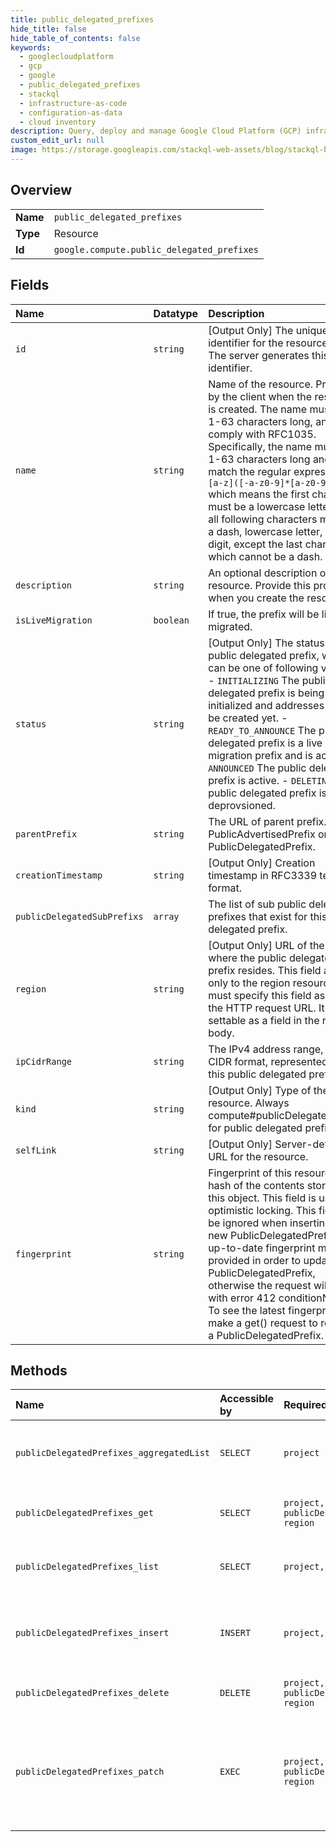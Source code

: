 ```yaml
---
title: public_delegated_prefixes
hide_title: false
hide_table_of_contents: false
keywords:
  - googlecloudplatform
  - gcp
  - google
  - public_delegated_prefixes
  - stackql
  - infrastructure-as-code
  - configuration-as-data
  - cloud inventory
description: Query, deploy and manage Google Cloud Platform (GCP) infrastructure and resources using SQL
custom_edit_url: null
image: https://storage.googleapis.com/stackql-web-assets/blog/stackql-blog-post-featured-image.png
---
```

  
    

## Overview
<table><tbody>
<tr><td><b>Name</b></td><td><code>public_delegated_prefixes</code></td></tr>
<tr><td><b>Type</b></td><td>Resource</td></tr>
<tr><td><b>Id</b></td><td><code>google.compute.public_delegated_prefixes</code></td></tr>
</tbody></table>

## Fields
| Name | Datatype | Description |
|:-----|:---------|:------------|
| `id` | `string` | [Output Only] The unique identifier for the resource type. The server generates this identifier. |
| `name` | `string` | Name of the resource. Provided by the client when the resource is created. The name must be 1-63 characters long, and comply with RFC1035. Specifically, the name must be 1-63 characters long and match the regular expression `[a-z]([-a-z0-9]*[a-z0-9])?` which means the first character must be a lowercase letter, and all following characters must be a dash, lowercase letter, or digit, except the last character, which cannot be a dash. |
| `description` | `string` | An optional description of this resource. Provide this property when you create the resource. |
| `isLiveMigration` | `boolean` | If true, the prefix will be live migrated. |
| `status` | `string` | [Output Only] The status of the public delegated prefix, which can be one of following values: - `INITIALIZING` The public delegated prefix is being initialized and addresses cannot be created yet. - `READY_TO_ANNOUNCE` The public delegated prefix is a live migration prefix and is active. - `ANNOUNCED` The public delegated prefix is active. - `DELETING` The public delegated prefix is being deprovsioned.  |
| `parentPrefix` | `string` | The URL of parent prefix. Either PublicAdvertisedPrefix or PublicDelegatedPrefix. |
| `creationTimestamp` | `string` | [Output Only] Creation timestamp in RFC3339 text format. |
| `publicDelegatedSubPrefixs` | `array` | The list of sub public delegated prefixes that exist for this public delegated prefix. |
| `region` | `string` | [Output Only] URL of the region where the public delegated prefix resides. This field applies only to the region resource. You must specify this field as part of the HTTP request URL. It is not settable as a field in the request body. |
| `ipCidrRange` | `string` | The IPv4 address range, in CIDR format, represented by this public delegated prefix. |
| `kind` | `string` | [Output Only] Type of the resource. Always compute#publicDelegatedPrefix for public delegated prefixes. |
| `selfLink` | `string` | [Output Only] Server-defined URL for the resource. |
| `fingerprint` | `string` | Fingerprint of this resource. A hash of the contents stored in this object. This field is used in optimistic locking. This field will be ignored when inserting a new PublicDelegatedPrefix. An up-to-date fingerprint must be provided in order to update the PublicDelegatedPrefix, otherwise the request will fail with error 412 conditionNotMet. To see the latest fingerprint, make a get() request to retrieve a PublicDelegatedPrefix. |
## Methods
| Name | Accessible by | Required Params | Description |
|:-----|:--------------|:----------------|:------------|
| `publicDelegatedPrefixes_aggregatedList` | `SELECT` | `project` | Lists all PublicDelegatedPrefix resources owned by the specific project across all scopes. |
| `publicDelegatedPrefixes_get` | `SELECT` | `project, publicDelegatedPrefix, region` | Returns the specified PublicDelegatedPrefix resource in the given region. |
| `publicDelegatedPrefixes_list` | `SELECT` | `project, region` | Lists the PublicDelegatedPrefixes for a project in the given region. |
| `publicDelegatedPrefixes_insert` | `INSERT` | `project, region` | Creates a PublicDelegatedPrefix in the specified project in the given region using the parameters that are included in the request. |
| `publicDelegatedPrefixes_delete` | `DELETE` | `project, publicDelegatedPrefix, region` | Deletes the specified PublicDelegatedPrefix in the given region. |
| `publicDelegatedPrefixes_patch` | `EXEC` | `project, publicDelegatedPrefix, region` | Patches the specified PublicDelegatedPrefix resource with the data included in the request. This method supports PATCH semantics and uses JSON merge patch format and processing rules. |
